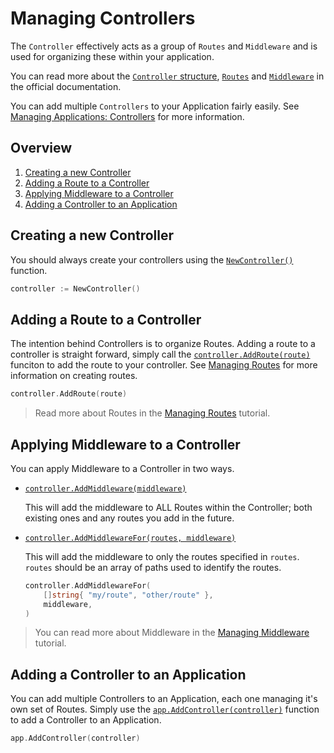 # Managing Controllers

The `Controller` effectively acts as a group of `Routes` and `Middleware` and is used for organizing these within your application.

You can read more about the [`Controller` structure](https://godoc.org/github.com/nathan-fiscaletti/galago#Controller), [`Routes`](https://godoc.org/github.com/nathan-fiscaletti/galago#Route) and [`Middleware`](https://godoc.org/github.com/nathan-fiscaletti/galago#Middleware) in the official documentation.



You can add multiple `Controllers` to your Application fairly easily. See [Managing Applications: Controllers](./apps.md#controllers) for more information.

## Overview

1. [Creating a new Controller](#creating-a-new-controller)
2. [Adding a Route to a Controller](#adding-a-route-to-a-controller)
3. [Applying Middleware to a Controller](#applying-middleware-to-a-controller)
4. [Adding a Controller to an Application](#adding-a-controller-to-an-application)

## Creating a new Controller

You should always create your controllers using the [`NewController()`](https://godoc.org/github.com/nathan-fiscaletti/galago#NewController) function.

```go
controller := NewController()
```

## Adding a Route to a Controller

The intention behind Controllers is to organize Routes. Adding a route to a controller is straight forward, simply call the [`controller.AddRoute(route)`](https://godoc.org/github.com/nathan-fiscaletti/galago#Controller.AddRoute) funciton to add the route to your controller. See [Managing Routes](./routes.md) for more information on creating routes.

```go
controller.AddRoute(route)
```

> Read more about Routes in the [Managing Routes](./routes.md) tutorial.

## Applying Middleware to a Controller

You can apply Middleware to a Controller in two ways. 

- [`controller.AddMiddleware(middleware)`](https://godoc.org/github.com/nathan-fiscaletti/galago#Controller.AddMiddleware)

   This will add the middleware to ALL Routes within the Controller; both existing ones and any routes you add in the future.

- [`controller.AddMiddlewareFor(routes, middleware)`](https://godoc.org/github.com/nathan-fiscaletti/galago#Controller.AddMiddlewareFor)

   This will add the middleware to only the routes specified in `routes`. `routes` should be an array of paths used to identify the routes.

   ```go
   controller.AddMiddlewareFor(
       []string{ "my/route", "other/route" },
       middleware,
   )
   ```

> You can read more about Middleware in the [Managing Middleware](./middleware.md) tutorial.

## Adding a Controller to an Application

You can add multiple Controllers to an Application, each one managing it's own set of Routes. Simply use the [`app.AddController(controller)`](https://godoc.org/github.com/nathan-fiscaletti/galago#App.AddController) function to add a Controller to an Application.

```go
app.AddController(controller)
```
